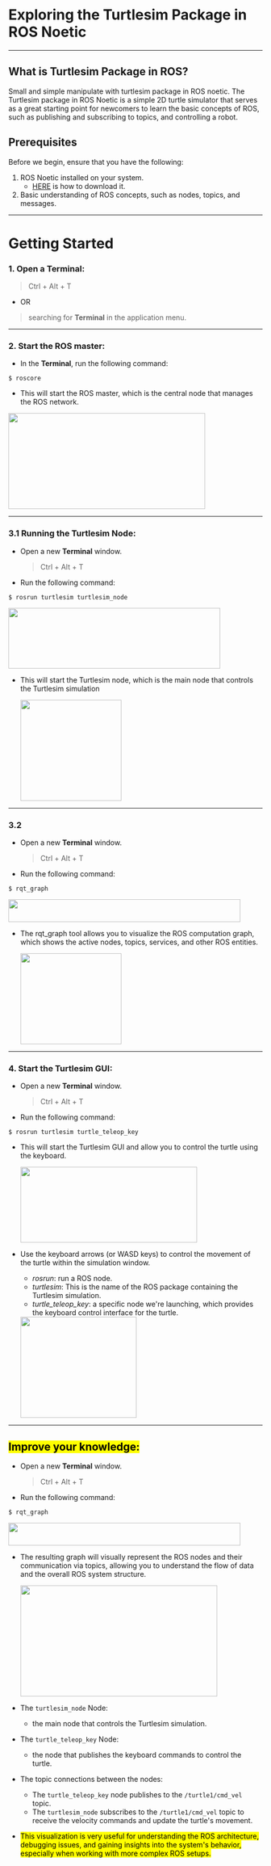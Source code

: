 # Exploring the Turtlesim Package in ROS Noetic
****

## What is Turtlesim Package in ROS?

Small and simple manipulate with turtlesim package in ROS noetic.
The Turtlesim package in ROS Noetic is a simple 2D turtle simulator that serves as a great starting point for newcomers to learn the basic concepts of ROS, such as publishing and subscribing to topics, and controlling a robot.

## Prerequisites

Before we begin, ensure that you have the following:

1.  ROS Noetic installed on your system.
    - [HERE](https://github.com/alanoudmk/Install-ROS-Noetic-on-Ubuntu) is how to download it.
2.  Basic understanding of ROS concepts, such as nodes, topics, and messages.



*****

# Getting Started


### 1. Open a **Terminal**: 
   > Ctrl + Alt + T
  - OR
   > searching for **Terminal** in the application menu.



***


### 2. Start the ROS master: 
- In the **Terminal**, run the following command:

```
$ roscore
```

- This will start the ROS master, which is the central node that manages the ROS network.

<img src="https://github.com/alanoudmk/-ROS1-Turtlesim-Controller-/assets/127528672/d6cc02b8-0d1b-43b8-ad0a-d110eb4e8a9d" width="390" height="190">



***



### 3.1 Running the Turtlesim Node:
- Open a new **Terminal** window.
  > Ctrl + Alt + T
- Run the following command:
  
```
$ rosrun turtlesim turtlesim_node
```


  <img src="https://github.com/alanoudmk/-ROS1-Turtlesim-Controller-/assets/127528672/fdad8652-51ab-4a28-8672-dc1a50751de2" width="420" height="120">

- This will start the Turtlesim node, which is the main node that controls the Turtlesim simulation

  <img src="https://github.com/alanoudmk/-ROS1-Turtlesim-Controller-/assets/127528672/cbe8634e-a4de-4812-9e72-ba9478efb858" width="200" height="200">

***

### 3.2
- Open a new **Terminal** window.
  > Ctrl + Alt + T
- Run the following command:
  
```
$ rqt_graph
```

  <img src="https://github.com/alanoudmk/-ROS1-Turtlesim-Controller-/assets/127528672/74632f3d-e7b1-480e-9af3-e97f268d2d94" width="460" height="45">

- The rqt_graph tool allows you to visualize the ROS computation graph, which shows the active nodes, topics, services, and other ROS entities.

   <img src="https://github.com/alanoudmk/-ROS1-Turtlesim-Controller-/assets/127528672/f9fa308a-6249-4b4e-af71-34fbd8d404f2" width="200" height="180">




***



### 4. Start the Turtlesim GUI:
- Open a new **Terminal** window.
  > Ctrl + Alt + T
- Run the following command:
  
```
$ rosrun turtlesim turtle_teleop_key
```

- This will start the Turtlesim GUI and allow you to control the turtle using the keyboard.

  <img src="https://github.com/alanoudmk/-ROS1-Turtlesim-Controller-/assets/127528672/ade9f411-317c-4f56-80d8-b749c8cb52f1" width="350" height="150">


- Use the keyboard arrows (or WASD keys) to control the movement of the turtle within the simulation window.
    - _rosrun_: run a ROS node.
    - _turtlesim_: This is the name of the ROS package containing the Turtlesim simulation.
    - _turtle_teleop_key_: a specific node we're launching, which provides the keyboard control interface for the turtle.



  <img src="https://github.com/alanoudmk/-ROS1-Turtlesim-Controller-/assets/127528672/1cd56a5d-7a41-4d6f-8ad4-2b5d4b09651c" width="230" height="200">



*****


##  **<mark> Improve your knowledge: <mark>**

- Open a new **Terminal** window.
  > Ctrl + Alt + T
- Run the following command:
  
```
$ rqt_graph
```

  <img src="https://github.com/alanoudmk/-ROS1-Turtlesim-Controller-/assets/127528672/74632f3d-e7b1-480e-9af3-e97f268d2d94" width="460" height="45">

- The resulting graph will visually represent the ROS nodes and their communication via topics, allowing you to understand the flow of data and the overall ROS system structure.


   <img src="https://github.com/alanoudmk/-ROS1-Turtlesim-Controller-/assets/127528672/67ba1722-d49b-4af3-9945-acf3e7f25d33" width="390" height="220">


- The `turtlesim_node` Node:
   - the main node that controls the Turtlesim simulation.

- The `turtle_teleop_key` Node:
  - the node that publishes the keyboard commands to control the turtle.

- The topic connections between the nodes:
   - The `turtle_teleop_key` node publishes to the `/turtle1/cmd_vel` topic.
   - The `turtlesim_node` subscribes to the `/turtle1/cmd_vel` topic to receive the velocity commands and update the turtle's movement.


-  <mark> This visualization is very useful for understanding the ROS architecture, debugging issues, and gaining insights into the system's behavior, especially when working with more complex ROS setups. <mark>

